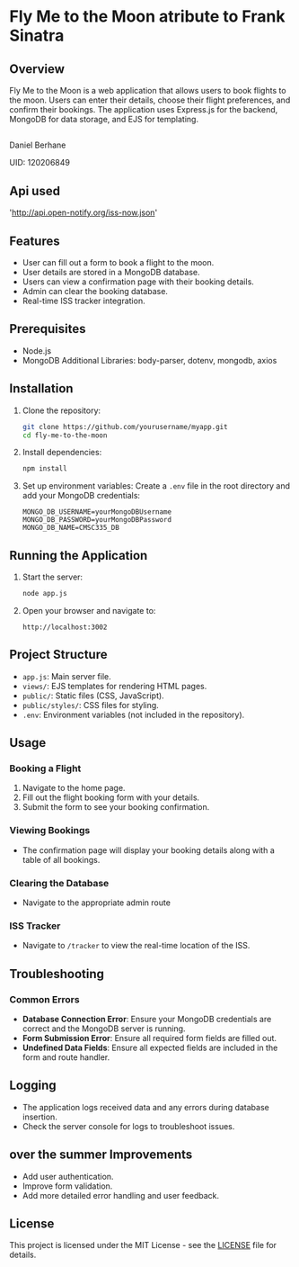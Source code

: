# Fly Me to the Moon atribute to Frank Sinatra


## Overview
Fly Me to the Moon is a web application that allows users to book flights to the moon. Users can enter their details, choose their flight preferences, and confirm their bookings. The application uses Express.js for the backend, MongoDB for data storage, and EJS for templating.

##
Daniel Berhane

UID: 120206849

## Api used
'http://api.open-notify.org/iss-now.json'



## Features
- User can fill out a form to book a flight to the moon.
- User details are stored in a MongoDB database.
- Users can view a confirmation page with their booking details.
- Admin can clear the booking database.
- Real-time ISS tracker integration.

## Prerequisites
- Node.js
- MongoDB
Additional Libraries: body-parser, dotenv, mongodb, axios

## Installation

1. Clone the repository:
    ```sh
    git clone https://github.com/yourusername/myapp.git
    cd fly-me-to-the-moon
    ```

2. Install dependencies:
    ```sh
    npm install
    ```

3. Set up environment variables:
    Create a `.env` file in the root directory and add your MongoDB credentials:
    ```env
    MONGO_DB_USERNAME=yourMongoDBUsername
    MONGO_DB_PASSWORD=yourMongoDBPassword
    MONGO_DB_NAME=CMSC335_DB
    ```

## Running the Application

1. Start the server:
    ```sh
    node app.js
    ```

2. Open your browser and navigate to:
    ```
    http://localhost:3002
    ```

## Project Structure

- `app.js`: Main server file.
- `views/`: EJS templates for rendering HTML pages.
- `public/`: Static files (CSS, JavaScript).
- `public/styles/`: CSS files for styling.
- `.env`: Environment variables (not included in the repository).

## Usage

### Booking a Flight

1. Navigate to the home page.
2. Fill out the flight booking form with your details.
3. Submit the form to see your booking confirmation.

### Viewing Bookings

- The confirmation page will display your booking details along with a table of all bookings.

### Clearing the Database

- Navigate to the appropriate admin route 

### ISS Tracker

- Navigate to `/tracker` to view the real-time location of the ISS.

## Troubleshooting

### Common Errors

- **Database Connection Error**: Ensure your MongoDB credentials are correct and the MongoDB server is running.
- **Form Submission Error**: Ensure all required form fields are filled out.
- **Undefined Data Fields**: Ensure all expected fields are included in the form and route handler.

## Logging

- The application logs received data and any errors during database insertion.
- Check the server console for logs to troubleshoot issues.

##  over the summer  Improvements

- Add user authentication.
- Improve form validation.
- Add more detailed error handling and user feedback.

## License

This project is licensed under the MIT License - see the [LICENSE](LICENSE) file for details.
